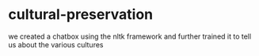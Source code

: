 # cultural-preservation
we created a chatbox using the nltk framework and further trained it to tell us about the various cultures
